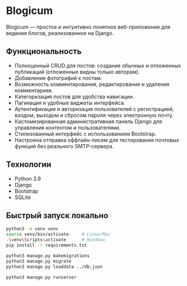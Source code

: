 # Blogicum

Blogicum — простое и интуитивно понятное веб-приложение для ведения блогов, реализованное на Django.

## Функциональность

- Полноценный CRUD для постов: создание обычных и отложенных публикаций (отложенные видны только авторам).
- Добавление фотографий к постам.
- Возможность комментирования, редактирования и удаления комментариев.
- Категоризация постов для удобства навигации.
- Пагинация и удобные виджеты интерфейса.
- Аутентификация и авторизация пользователей с регистрацией, входом, выходом и сбросом пароля через электронную почту.
- Кастомизированная административная панель Django для управления контентом и пользователями.
- Стилизованный интерфейс с использованием Bootstrap.
- Настроена отправка оффлайн-писем для тестирования почтовых функций без реального SMTP-сервера.

## Технологии

- Python 3.9
- Django
- Bootstrap
- SQLite

## Быстрый запуск локально

```bash
python3 -m venv venv
source venv/bin/activate     # Linux/Mac
.\venv\Scripts\activate      # Windows
pip install -r requirements.txt

python3 manage.py makemigrations
python3 manage.py migrate
python3 manage.py loaddata ../db.json

python3 manage.py runserver
